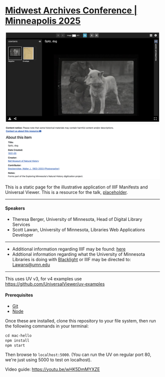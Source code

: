 # [Midwest Archives Conference | Minneapolis 2025](https://www.midwestarchives.org/2025-annual-meeting)

![alt text](assets/screenshot.png)

This is a static page for the illustrative application of IIIF Manifests and Universal Viewer. This is a resource for the talk, [placeholder](https://midwestarc.memberclicks.net/assets/documents/MeetingPrograms/MAC_SpringProgram_2024_FINAL.pdf).
<hr>

#### Speakers
- Theresa Berger, University of Minnesota, Head of Digital Library Services
- Scott Lawan, University of Minnesota, Libraries Web Applications Developer

<hr>

- Additional information regarding IIIF may be found: [here](https://iiif.io/)
- Addtional information regarding what the University of Minnesota Libraries is doing with [Blacklight](https://github.com/projectblacklight/blacklight) or IIIF may be directed to: [Lawans@umn.edu](mailto:lawans@umn.edu)

---

This uses UV v3, for v4 examples use https://github.com/UniversalViewer/uv-examples

#### Prerequisites
- [Git](https://git-scm.com/)
- [Node](https://nodejs.org/)

Once these are installed, clone this repository to your file system, then run the following commands in your terminal:

```
cd mac-hello
npm install
npm start
```

Then browse to `localhost:5000`. (You can run the UV on regular port 80, we're just using 5000 to test on localhost).

Video guide: https://youtu.be/wHK5DmMYXZE
